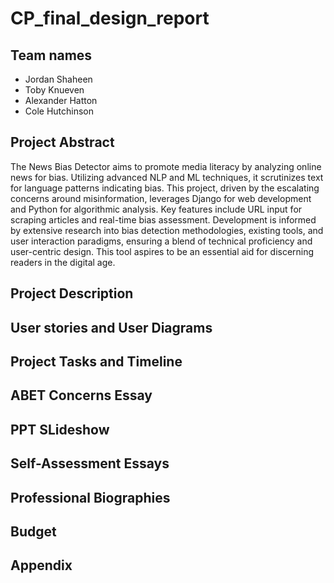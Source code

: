 # CP_final_design_report

## Team names
- Jordan Shaheen
- Toby Knueven
- Alexander Hatton
- Cole Hutchinson

## Project Abstract
The News Bias Detector aims to promote media literacy by analyzing online news for bias. Utilizing advanced NLP and ML techniques, it scrutinizes text for language patterns indicating bias. This project, driven by the escalating concerns around misinformation, leverages Django for web development and Python for algorithmic analysis. Key features include URL input for scraping articles and real-time bias assessment. Development is informed by extensive research into bias detection methodologies, existing tools, and user interaction paradigms, ensuring a blend of technical proficiency and user-centric design. This tool aspires to be an essential aid for discerning readers in the digital age.

## Project Description

## User stories and User Diagrams

## Project Tasks and Timeline

## ABET Concerns Essay

## PPT SLideshow

## Self-Assessment Essays

## Professional Biographies

## Budget

## Appendix
